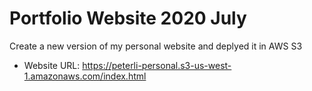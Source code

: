 # Portfolio Website 2020 July
 Create a new version of my personal website and deplyed it in AWS S3

- Website URL: https://peterli-personal.s3-us-west-1.amazonaws.com/index.html
